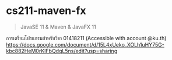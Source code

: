 # cs211-maven-fx

> JavaSE 11 & Maven & JavaFX 11

การเตรียมโปรแกรมสำหรับวิชา 01418211 (Accessible with account @ku.th)
https://docs.google.com/document/d/15L4xUeko_XOLh1uHY75G-kbc882HeM0rKIFbQdqL5ns/edit?usp=sharing